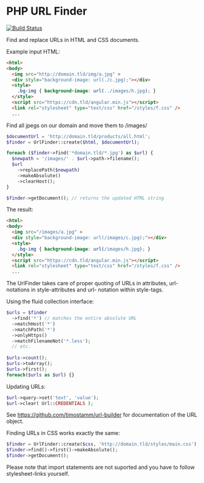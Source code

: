 # PHP URL Finder

[![Build Status](https://api.travis-ci.org/timostamm/url-finder.png)](https://travis-ci.org/timostamm/url-finder)

Find and replace URLs in HTML and CSS documents. 


Example input HTML:

```HTML
<html>
<body>
  <img src="http://domain.tld/img/a.jpg" >
  <div style="background-image: url(./c.jpg);"></div>
  <style>
    .bg-img { background-image: url(../images/h.jpg); }
  </style>
  <script src="https://cdn.tld/angular.min.js"></script>
  <link rel="stylesheet" type="text/css" href="/styles/f.css" />
  ...
```

Find all jpegs on our domain and move them to /images/

```PHP
$documentUrl = 'http://domain.tld/products/all.html';
$finder = UrlFinder::create($html, $documentUrl);

foreach ($finder->find('*domain.tld/*.jpg') as $url) {
  $newpath = '/images/' . $url->path->filename();
  $url
    ->replacePath($newpath)
    ->makeAbsolute()
    ->clearHost();
}

$finder->getDocument(); // returns the updated HTML string
```

The result:

```HTML
<html>
<body>
  <img src="/images/a.jpg" >
  <div style="background-image: url(/images/c.jpg);"></div>
  <style>
    .bg-img { background-image: url(/images/h.jpg); }
  </style>
  <script src="https://cdn.tld/angular.min.js"></script>
  <link rel="stylesheet" type="text/css" href="/styles/f.css" />
  ...
```

The UrlFinder takes care of proper quoting of URLs in 
attributes, url-notations in style-attributes and url-
notation within style-tags.


Using the fluid collection interface:

```PHP
$urls = $finder
  ->find('*') // matches the entire absolute URL
  ->matchHost('*')
  ->matchPath('*')
  ->onlyHttps()
  ->matchFilenameNot('*.less');
  // etc.
  
$urls->count();
$urls->toArray();
$urls->first();
foreach($urls as $url) {}
```


Updating URLs:  

```PHP
$url->query->set('text', 'value');
$url->clear( Url::CREDENTIALS );
```

See https://github.com/timostamm/url-builder for documentation 
of the URL object.



Finding URLs in CSS works exactly the same: 

```PHP
$finder = UrlFinder::create($css, 'http://domain.tld/styles/main.css');
$finder->find()->first()->makeAbsolute();
$finder->getDocument();
```

Please note that import statements are not suported and you have to 
follow stylesheet-links yourself.
